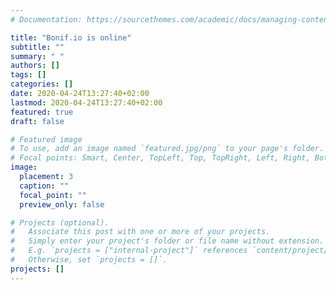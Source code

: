 ```yaml
---
# Documentation: https://sourcethemes.com/academic/docs/managing-content/

title: "Bonif.io is online"
subtitle: ""
summary: " "
authors: []
tags: []
categories: []
date: 2020-04-24T13:27:40+02:00
lastmod: 2020-04-24T13:27:40+02:00
featured: true
draft: false

# Featured image
# To use, add an image named `featured.jpg/png` to your page's folder.
# Focal points: Smart, Center, TopLeft, Top, TopRight, Left, Right, BottomLeft, Bottom, BottomRight.
image:
  placement: 3
  caption: ""
  focal_point: ""
  preview_only: false

# Projects (optional).
#   Associate this post with one or more of your projects.
#   Simply enter your project's folder or file name without extension.
#   E.g. `projects = ["internal-project"]` references `content/project/deep-learning/index.md`.
#   Otherwise, set `projects = []`.
projects: []
---
```

